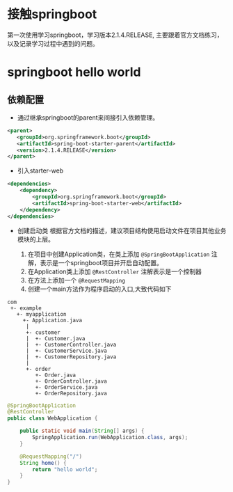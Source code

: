 # 接触springboot
第一次使用学习springboot，学习版本2.1.4.RELEASE,
主要跟着官方文档练习，以及记录学习过程中遇到的问题。
# springboot hello world
 
## 依赖配置
- 通过继承springboot的parent来间接引入依赖管理。
 ```xml
<parent>
    <groupId>org.springframework.boot</groupId>
    <artifactId>spring-boot-starter-parent</artifactId>
    <version>2.1.4.RELEASE</version>
</parent>
``` 
- 引入starter-web
```xml
<dependencies>
    <dependency>
        <groupId>org.springframework.boot</groupId>
        <artifactId>spring-boot-starter-web</artifactId>
    </dependency>
</dependencies>
```

- 创建启动类
  根据官方文档的描述，建议项目结构使用启动文件在项目其他业务模块的上层。
  
  1. 在项目中创建Application类，在类上添加 `@SpringBootApplication` 注解，表示是一个springboot项目并开启自动配置。
  2. 在Application类上添加 `@RestController` 注解表示是一个控制器
  3. 在方法上添加一个 `@RequestMapping` 
  4. 创建一个main方法作为程序启动的入口,大致代码如下
  
```text
com
 +- example
   +- myapplication
     +- Application.java
      |
      +- customer
      |  +- Customer.java
      |  +- CustomerController.java
      |  +- CustomerService.java
      |  +- CustomerRepository.java
      |
      +- order
         +- Order.java
         +- OrderController.java
         +- OrderService.java
         +- OrderRepository.java
```
  
```java
@SpringBootApplication
@RestController
public class WebApplication {

    public static void main(String[] args) {
        SpringApplication.run(WebApplication.class, args);
    }

    @RequestMapping("/")
    String home() {
        return "hello world";
    }
}
```


  